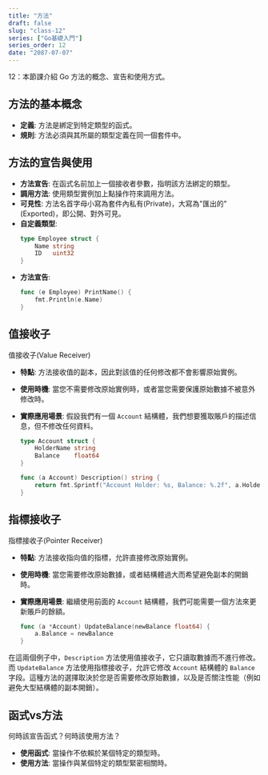 ```yaml
---
title: "方法"
draft: false
slug: "class-12"
series: ["Go基礎入門"]
series_order: 12
date: "2087-07-07"
---
```

12：本節課介紹 Go 方法的概念、宣告和使用方式。

## 方法的基本概念
- **定義**: 方法是綁定到特定類型的函式。
- **規則**: 方法必須與其所屬的類型定義在同一個套件中。

## 方法的宣告與使用
- **方法宣告**: 在函式名前加上一個接收者參數，指明該方法綁定的類型。
- **調用方法**: 使用類型實例加上點操作符來調用方法。
- **可見性**: 方法名首字母小寫為套件內私有(Private)，大寫為"匯出的"(Exported)，即公開、對外可見。  
- **自定義類型**:
    ```go
    type Employee struct {
        Name string
        ID   uint32
    }
    ```
- **方法宣告**:
    ```go
    func (e Employee) PrintName() {
        fmt.Println(e.Name)
    }
    ```


## 值接收子
值接收子(Value Receiver)
- **特點**: 方法接收值的副本，因此對該值的任何修改都不會影響原始實例。
- **使用時機**: 當您不需要修改原始實例時，或者當您需要保護原始數據不被意外修改時。
- **實際應用場景**: 假設我們有一個 `Account` 結構體，我們想要獲取賬戶的描述信息，但不修改任何資料。

  ```go
  type Account struct {
      HolderName string
      Balance    float64
  }

  func (a Account) Description() string {
      return fmt.Sprintf("Account Holder: %s, Balance: %.2f", a.HolderName, a.Balance)
  }
  ```

## 指標接收子
指標接收子(Pointer Receiver)
- **特點**: 方法接收指向值的指標，允許直接修改原始實例。
- **使用時機**: 當您需要修改原始數據，或者結構體過大而希望避免副本的開銷時。
- **實際應用場景**: 繼續使用前面的 `Account` 結構體，我們可能需要一個方法來更新賬戶的餘額。

  ```go
  func (a *Account) UpdateBalance(newBalance float64) {
      a.Balance = newBalance
  }
  ```
在這兩個例子中，`Description` 方法使用值接收子，它只讀取數據而不進行修改。而 `UpdateBalance` 方法使用指標接收子，允許它修改 `Account` 結構體的 `Balance` 字段。這種方法的選擇取決於您是否需要修改原始數據，以及是否關注性能（例如避免大型結構體的副本開銷）。

## 函式vs方法
何時該宣告函式？何時該使用方法？
- **使用函式**: 當操作不依賴於某個特定的類型時。
- **使用方法**: 當操作與某個特定的類型緊密相關時。
